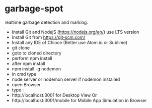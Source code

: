 # garbage-spot



realtime garbage detection and marking.

- Install Git and NodejS (https://nodejs.org/en/) use LTS version
- Install Git from https://git-scm.com/ 
- Install any IDE of Chioce (Better use Atom.io or Sublime)
- git clone
- goto to cloned directory
- perform npm install
- after npm install 
- npm install -g nodemon
- in cmd type
- node server or nodemon server if nodemon installed
- open Browser
- type :
- http://localhost:3001 for Desktop View Or
- http://localhost:3001/mobile for Mobile App Simulation in Browser
